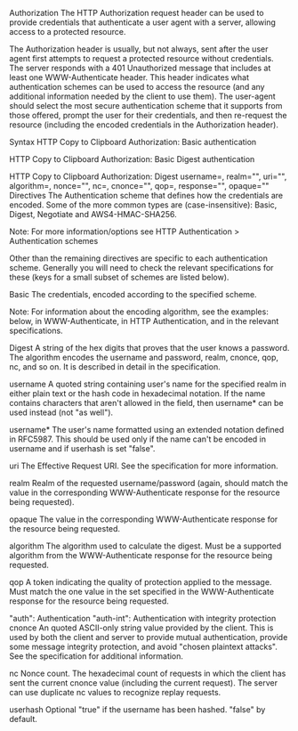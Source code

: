 Authorization
The HTTP Authorization request header can be used to provide credentials that authenticate a user agent with a server, allowing access to a protected resource.

The Authorization header is usually, but not always, sent after the user agent first attempts to request a protected resource without credentials. The server responds with a 401 Unauthorized message that includes at least one WWW-Authenticate header. This header indicates what authentication schemes can be used to access the resource (and any additional information needed by the client to use them). The user-agent should select the most secure authentication scheme that it supports from those offered, prompt the user for their credentials, and then re-request the resource (including the encoded credentials in the Authorization header).

Syntax
HTTP
Copy to Clipboard
Authorization: <auth-scheme> <authorization-parameters>
Basic authentication

HTTP
Copy to Clipboard
Authorization: Basic <credentials>
Digest authentication

HTTP
Copy to Clipboard
Authorization: Digest username=<username>,
    realm="<realm>",
    uri="<url>",
    algorithm=<algorithm>,
    nonce="<nonce>",
    nc=<nc>,
    cnonce="<cnonce>",
    qop=<qop>,
    response="<response>",
    opaque="<opaque>"
Directives
<auth-scheme>
The Authentication scheme that defines how the credentials are encoded. Some of the more common types are (case-insensitive): Basic, Digest, Negotiate and AWS4-HMAC-SHA256.

Note: For more information/options see HTTP Authentication > Authentication schemes

Other than <auth-scheme> the remaining directives are specific to each authentication scheme. Generally you will need to check the relevant specifications for these (keys for a small subset of schemes are listed below).

Basic
<credentials>
The credentials, encoded according to the specified scheme.

Note: For information about the encoding algorithm, see the examples: below, in WWW-Authenticate, in HTTP Authentication, and in the relevant specifications.

Digest
<response>
A string of the hex digits that proves that the user knows a password. The algorithm encodes the username and password, realm, cnonce, qop, nc, and so on. It is described in detail in the specification.

username
A quoted string containing user's name for the specified realm in either plain text or the hash code in hexadecimal notation. If the name contains characters that aren't allowed in the field, then username* can be used instead (not "as well").

username*
The user's name formatted using an extended notation defined in RFC5987. This should be used only if the name can't be encoded in username and if userhash is set "false".

uri
The Effective Request URI. See the specification for more information.

realm
Realm of the requested username/password (again, should match the value in the corresponding WWW-Authenticate response for the resource being requested).

opaque
The value in the corresponding WWW-Authenticate response for the resource being requested.

algorithm
The algorithm used to calculate the digest. Must be a supported algorithm from the WWW-Authenticate response for the resource being requested.

qop
A token indicating the quality of protection applied to the message. Must match the one value in the set specified in the WWW-Authenticate response for the resource being requested.

"auth": Authentication
"auth-int": Authentication with integrity protection
cnonce
An quoted ASCII-only string value provided by the client. This is used by both the client and server to provide mutual authentication, provide some message integrity protection, and avoid "chosen plaintext attacks". See the specification for additional information.

nc
Nonce count. The hexadecimal count of requests in which the client has sent the current cnonce value (including the current request). The server can use duplicate nc values to recognize replay requests.

userhash Optional
"true" if the username has been hashed. "false" by default.
